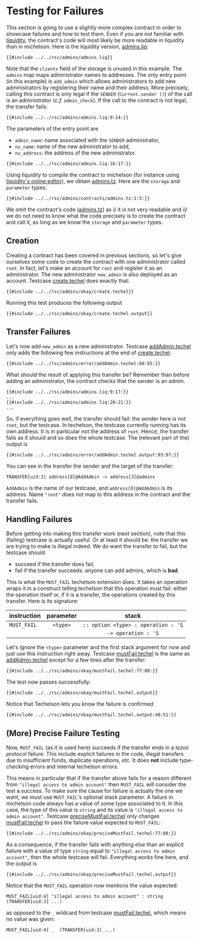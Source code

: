 # Testing for Failures

This section is going to use a slightly more complex contract in order to showcase failures and how
to test them. Even if you are not familiar with [liquidity], the contract's code will most likely
be more readable in liquidity than in michelson. Here is the liquidity version, [admins.liq]:

```ocaml,ignore
{{#include ../../rsc/admins/admins.liq}}
```

Note that the `clients` field of the storage is unused in this example. The `admins` map maps
administrator names to addresses. The only entry point (in this example) is `add_admin` which
allows administrators to add new administrators by registering their name and their address. More
precisely, calling this contract is only legal if the `SENDER` (`Current.sender ()`) of the call is
an administrator (*c.f.* `admin_check`). If the call to the contract is not legal, the transfer
fails:

```ocaml,ignore
{{#include ../../rsc/admins/admins.liq:9:14:}}
```

The parameters of the entry point are
- `admin_name`: name associated with the `SENDER` administrator,
- `nu_name`: name of the new administrator to add,
- `nu_address`: the address of the new administrator.

```ocaml,ignore
{{#include ../../rsc/admins/admins.liq:16:17:}}
```

Using liquidity to compile the contract to michelson (for instance using [liquidity's online
editor]), we obtain [admins.tz]. Here are the `storage` and `parameter` types:

```mic,ignore
{{#include ../../rsc/admins/contracts/admins.tz:1:5:}}
```

We omit the contract's code ([admins.tz]) as *i)* it is not very readable and *ii)*
we do not need to know what the code precisely is to create the contract and call it, as long as we
know the `storage` and `parameter` types.

## Creation

Creating a contract has been covered in previous sections, so let's give ourselves some code to
create the contract with one administrator called `root`. In fact, let's make an account for `root`
and register it as an administrator. The new administrator `new_admin` is also deployed as an
account. Testcase [create.techel] does exactly that:

```mic,ignore
{{#include ../../rsc/admins/okay/create.techel}}
```

Running this test produces the following output

```
{{#include ../../rsc/admins/okay/create.techel.output}}
```

## Transfer Failures

Let's now add `new_admin` as a new administrator. Testcase [addAdmin.techel] only adds the
following few instructions at the end of [create.techel]:

```mic, ignore
{{#include ../../rsc/admins/error/addAdmin.techel:60:85:}}
```

What should the result of applying this transfer be? Remember than before adding an administrator, the contract checks that the sender is an admin.

```ocaml,ignore
{{#include ../../rsc/admins/admins.liq:9:17:}}
...
{{#include ../../rsc/admins/admins.liq:20:21:}}
...
```

So, if everything goes well, the transfer should fail: the sender here is not `root`, but the
testcase. In techelson, the testcase currently running has its own address. It is in particular
not the address of `root`. Hence, the transfer fails as it should and so does the whole testcase.
The (relevant part of the) output is

```
{{#include ../../rsc/admins/error/addAdmin.techel.output:93:97:}}
```

You can see in the transfer the sender and the target of the transfer:

```
TRANSFER[uid:3] address[0]@AddAdmin -> address[3]@admins
```

`AddAdmin` is the name of our testcase, and `address[0]@AddAdmin` is its address. Name `"root"`
does not map to this address in the contract and the transfer fails.

## Handling Failures

Before getting into making this transfer work (next section), note that this (failing) testcase is
actually useful. Or at least it should be: the transfer we are trying to make is illegal indeed. We
do want the transfer to fail, but the testcase should
- succeed if the transfer does fail,
- fail if the transfer succeeds: anyone can add admins, which is **bad**.

This is what the `MUST_FAIL` techelson extension does. It takes an operation wraps it in a
construct telling techelson that this operation must fail: either the operation itself or, if it is
a transfer, the operations created by this transfer. Here is its signature:

| instruction | parameter | stack |
|:---|:---:|:---:|
| `MUST_FAIL` | `<type>` | `:: option <type> : operation : 'S` |
|             |          | `-> operation : 'S`                 |

Let's ignore the `<type>` parameter and the first stack argument for now and just use this
instruction right away. Testcase [mustFail.techel] is the same as [addAdmin.techel] except for a
few lines after the transfer:

```mich,ignore
{{#include ../../rsc/admins/okay/mustFail.techel:77:80:}}
```

The test now passes successfully:

```
{{#include ../../rsc/admins/okay/mustFail.techel.output}}
```

Notice that Techelson lets you know the failure is confirmed:

```
{{#include ../../rsc/admins/okay/mustFail.techel.output:48:51:}}
```

## (More) Precise Failure Testing

Now, `MUST_FAIL` (as it is used here) succeeds if the transfer ends in a *tezos protocol* failure.
This include explicit failures in the code, illegal transfers due to insufficient funds, duplicate
operations, *etc.* It does **not** include type-checking errors and internal techelson errors.

This means in particular that if the transfer above fails for a reason different from `"illegal
access to admin account"` then `MUST_FAIL` will consider the test a success. To make sure the cause
for failure is actually the one we want, we must use `MUST_FAIL`'s optional stack parameter. A
failure in michelson code always has a value of some type associated to it. In this case, the type
of this value is `string` and its value is `"illegal access to admin account"`. Testcase
[preciseMustFail.techel] only changes [mustFail.techel] to pass the failure value expected to `MUST_FAIL`:

```mich
{{#include ../../rsc/admins/okay/preciseMustFail.techel:77:80:}}
```

As a consequence, if the transfer fails with anything else than an explicit failure with a value of
type `string` equal to `"illegal access to admin account"`, then the whole testcase will fail.
Everything works fine here, and the output is

```
{{#include ../../rsc/admins/okay/preciseMustFail.techel.output}}
```

Notice that the `MUST_FAIL` operation now mentions the value expected:

```
MUST_FAIL[uid:4] "illegal access to admin account" : string (TRANSFER[uid:3] ...)
```

as opposed to the `_` wildcard from testcase [mustFail.techel], which means no value was given:

```
MUST_FAIL[uid:4] _  (TRANSFER[uid:3] ...)
```

[Liquidity]: http://www.liquidity-lang.org/ (Liquidity's official page)
[liquidity's online editor]: http://www.liquidity-lang.org/zeronet/ (Liquidity's online editor)
[admins.liq]: ../../rsc/admins/admins.liq (The Admin liquidity contract)
[admins.tz]: ../../rsc/admins/contracts/admins.tz (The Admin michelson contract)
[create.techel]: ../../rsc/admins/okay/create.techel (The Create testcase)
[addAdmin.techel]: ../../rsc/admins/error/addAdmin.techel (The AddAdmin testcase)
[mustFail.techel]: ../../rsc/admins/okay/mustFail.techel (The MustFail testcase)
[preciseMustFail.techel]: ../../rsc/admins/okay/preciseMustFail.techel (The PreciseMustFail testcase)